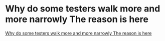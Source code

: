 # Why do some testers walk more and more narrowly The reason is here
[Why do some testers walk more and more narrowly The reason is here](https://aiwithcloud.com/2022/09/19/why_do_some_testers_walk_more_and_more_narrowly_the_reason_is_here/)
